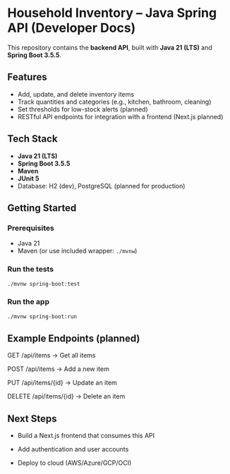 # Household Inventory – Java Spring API (Developer Docs)

This repository contains the **backend API**, built with **Java 21 (LTS)** and **Spring Boot 3.5.5**.

## Features
- Add, update, and delete inventory items
- Track quantities and categories (e.g., kitchen, bathroom, cleaning)
- Set thresholds for low-stock alerts (planned)
- RESTful API endpoints for integration with a frontend (Next.js planned)

## Tech Stack
- **Java 21 (LTS)**
- **Spring Boot 3.5.5**
- **Maven**
- **JUnit 5**
- Database: H2 (dev), PostgreSQL (planned for production)


## Getting Started

### Prerequisites
- Java 21
- Maven (or use included wrapper: `./mvnw`)

### Run the tests
```bash
./mvnw spring-boot:test
```

### Run the app
```bash
./mvnw spring-boot:run
```

## Example Endpoints (planned)

GET /api/items → Get all items

POST /api/items → Add a new item

PUT /api/items/{id} → Update an item

DELETE /api/items/{id} → Delete an item

## Next Steps

* Build a Next.js frontend that consumes this API

* Add authentication and user accounts

* Deploy to cloud (AWS/Azure/GCP/OCI)